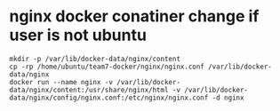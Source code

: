 # nginx docker conatiner change if user is not ubuntu

```
mkdir -p /var/lib/docker-data/nginx/content
cp -rp /home/ubuntu/team7-docker/nginx/nginx.conf /var/lib/docker-data/nginx
docker run --name nginx -v /var/lib/docker-data/nginx/content:/usr/share/nginx/html -v /var/lib/docker-data/nginx/config/nginx.conf:/etc/nginx/nginx.conf -d nginx
```
